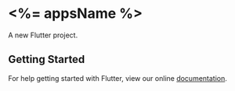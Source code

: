 # <%= appsName %>

A new Flutter project.

## Getting Started

For help getting started with Flutter, view our online
[documentation](https://flutter.io/).
